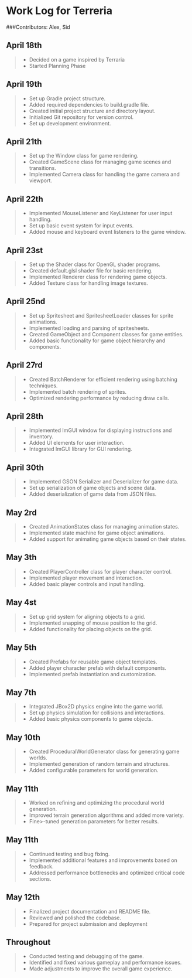 # Work Log for Terreria

###Contributors: Alex, Sid

## April 18th
>- Decided on a game inspired by Terraria
>- Started Planning Phase


## April 19th

>- Set up Gradle project structure.
>- Added required dependencies to build.gradle file.
>- Created initial project structure and directory layout.
>- Initialized Git repository for version control.
>- Set up development environment.

## April 21th

>- Set up the Window class for game rendering.
>- Created GameScene class for managing game scenes and transitions.
>- Implemented Camera class for handling the game camera and viewport.

## April 22th

>- Implemented MouseListener and KeyListener for user input handling.
>- Set up basic event system for input events.
>- Added mouse and keyboard event listeners to the game window.

## April 23st

>- Set up the Shader class for OpenGL shader programs.
>- Created default.glsl shader file for basic rendering.
>- Implemented Renderer class for rendering game objects.
>- Added Texture class for handling image textures.

## April 25nd

>- Set up Spritesheet and SpritesheetLoader classes for sprite animations.
>- Implemented loading and parsing of spritesheets.
>- Created GameObject and Component classes for game entities.
>- Added basic functionality for game object hierarchy and components.

## April 27rd

>- Created BatchRenderer for efficient rendering using batching techniques.
>- Implemented batch rendering of sprites.
>- Optimized rendering performance by reducing draw calls.

## April 28th

>- Implemented ImGUI window for displaying instructions and inventory.
>- Added UI elements for user interaction.
>- Integrated ImGUI library for GUI rendering.

## April 30th

>- Implemented GSON Serializer and Deserializer for game data.
>- Set up serialization of game objects and scene data.
>- Added deserialization of game data from JSON files.


## May 2rd

>- Created AnimationStates class for managing animation states.
>- Implemented state machine for game object animations.
>- Added support for animating game objects based on their states.

## May 3th

>- Created PlayerController class for player character control.
>- Implemented player movement and interaction.
>- Added basic player controls and input handling.

## May 4st

>- Set up grid system for aligning objects to a grid.
>- Implemented snapping of mouse position to the grid.
>- Added functionality for placing objects on the grid.

## May 5th

>- Created Prefabs for reusable game object templates.
>- Added player character prefab with default components.
>- Implemented prefab instantiation and customization.

## May 7th

>- Integrated JBox2D physics engine into the game world.
>- Set up physics simulation for collisions and interactions.
>- Added basic physics components to game objects.

## May 10th

>- Created ProceduralWorldGenerator class for generating game worlds.
>- Implemented generation of random terrain and structures.
>- Added configurable parameters for world generation.

## May 11th

>- Worked on refining and optimizing the procedural world generation.
>- Improved terrain generation algorithms and added more variety.
>- Fine>-tuned generation parameters for better results.

## May 11th

>- Continued testing and bug fixing.
>- Implemented additional features and improvements based on feedback.
>- Addressed performance bottlenecks and optimized critical code sections.

## May 12th

>- Finalized project documentation and README file.
>- Reviewed and polished the codebase.
>- Prepared for project submission and deployment

## Throughout

>- Conducted testing and debugging of the game.
>- Identified and fixed various gameplay and performance issues.
>- Made adjustments to improve the overall game experience.

